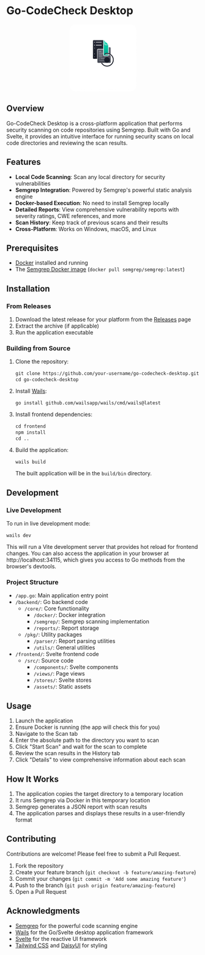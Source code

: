 # Go-CodeCheck Desktop

<p align="center">
  <img src="./frontend/src/assets/images/logo-universal.png" alt="Go-CodeCheck Desktop Logo" width="175" style="border-radius: 15px;">
</p>

## Overview

Go-CodeCheck Desktop is a cross-platform application that performs security scanning on code repositories using Semgrep. Built with Go and Svelte, it provides an intuitive interface for running security scans on local code directories and reviewing the scan results.

## Features

- **Local Code Scanning**: Scan any local directory for security vulnerabilities
- **Semgrep Integration**: Powered by Semgrep's powerful static analysis engine
- **Docker-based Execution**: No need to install Semgrep locally
- **Detailed Reports**: View comprehensive vulnerability reports with severity ratings, CWE references, and more
- **Scan History**: Keep track of previous scans and their results
- **Cross-Platform**: Works on Windows, macOS, and Linux

## Prerequisites

- [Docker](https://www.docker.com/get-started) installed and running
- The [Semgrep Docker image](https://hub.docker.com/r/semgrep/semgrep) (`docker pull semgrep/semgrep:latest`)

## Installation

### From Releases

1. Download the latest release for your platform from the [Releases](https://github.com/your-username/go-codecheck-desktop/releases) page
2. Extract the archive (if applicable)
3. Run the application executable

### Building from Source

1. Clone the repository:
   ```
   git clone https://github.com/your-username/go-codecheck-desktop.git
   cd go-codecheck-desktop
   ```

2. Install [Wails](https://wails.io/):
   ```
   go install github.com/wailsapp/wails/cmd/wails@latest
   ```

3. Install frontend dependencies:
   ```
   cd frontend
   npm install
   cd ..
   ```

4. Build the application:
   ```
   wails build
   ```

   The built application will be in the `build/bin` directory.

## Development

### Live Development

To run in live development mode:
```
wails dev
```

This will run a Vite development server that provides hot reload for frontend changes. You can also access the application in your browser at http://localhost:34115, which gives you access to Go methods from the browser's devtools.

### Project Structure

- `/app.go`: Main application entry point
- `/backend/`: Go backend code
  - `/core/`: Core functionality
    - `/docker/`: Docker integration
    - `/semgrep/`: Semgrep scanning implementation
    - `/reports/`: Report storage
  - `/pkg/`: Utility packages
    - `/parser/`: Report parsing utilities
    - `/utils/`: General utilities
- `/frontend/`: Svelte frontend code
  - `/src/`: Source code
    - `/components/`: Svelte components
    - `/views/`: Page views
    - `/stores/`: Svelte stores
    - `/assets/`: Static assets

## Usage

1. Launch the application
2. Ensure Docker is running (the app will check this for you)
3. Navigate to the Scan tab
4. Enter the absolute path to the directory you want to scan
5. Click "Start Scan" and wait for the scan to complete
6. Review the scan results in the History tab
7. Click "Details" to view comprehensive information about each scan

## How It Works

1. The application copies the target directory to a temporary location
2. It runs Semgrep via Docker in this temporary location
3. Semgrep generates a JSON report with scan results
4. The application parses and displays these results in a user-friendly format

## Contributing

Contributions are welcome! Please feel free to submit a Pull Request.

1. Fork the repository
2. Create your feature branch (`git checkout -b feature/amazing-feature`)
3. Commit your changes (`git commit -m 'Add some amazing feature'`)
4. Push to the branch (`git push origin feature/amazing-feature`)
5. Open a Pull Request

## Acknowledgments

- [Semgrep](https://semgrep.dev/) for the powerful code scanning engine
- [Wails](https://wails.io/) for the Go/Svelte desktop application framework
- [Svelte](https://svelte.dev/) for the reactive UI framework
- [Tailwind CSS](https://tailwindcss.com/) and [DaisyUI](https://daisyui.com/) for styling
